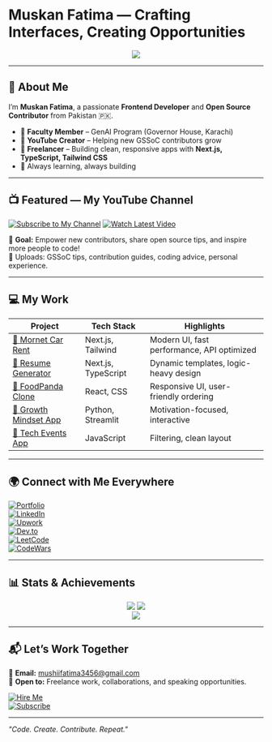 #  Muskan Fatima — Crafting Interfaces, Creating Opportunities

<div align="center">
  <img src="https://readme-typing-svg.herokuapp.com/?lines=Frontend+Developer+🚀;GSSoC+Contributor+🎯;YouTuber+%7C+Open+Source+Mentor+📢;Always+Learning+💡&center=true&width=500&height=45">
</div>

---

## 🚀 About Me

I’m **Muskan Fatima**, a passionate **Frontend Developer** and **Open Source Contributor** from Pakistan 🇵🇰.

- 🌱 **Faculty Member** – GenAI Program (Governor House, Karachi)  
- 🎥 **YouTube Creator** – Helping new GSSoC contributors grow  
- 💼 **Freelancer** – Building clean, responsive apps with **Next.js, TypeScript, Tailwind CSS**  
- 📖 Always learning, always building  

---

## 📺 Featured — My YouTube Channel

[![Subscribe to My Channel](https://img.shields.io/badge/📢_Subscribe-FF0000?style=for-the-badge&logo=youtube&logoColor=white)](https://www.youtube.com/@muskan-gl2dm)
[![Watch Latest Video](https://img.shields.io/badge/▶️_Watch_Now-FF0000?style=for-the-badge&logo=youtube)](https://www.youtube.com/https://youtu.be/PeXkDdAjef0?si=YBPc5vNR018STDhn)

🎯 **Goal:** Empower new contributors, share open source tips, and inspire more people to code!  
📌 Uploads: GSSoC tips, contribution guides, coding advice, personal experience.  

---

## 💻 My Work

| Project | Tech Stack | Highlights |
|---------|-----------|------------|
| [🚗 Mornet Car Rent](https://mornet-project.vercel.app/) | Next.js, Tailwind | Modern UI, fast performance, API optimized |
| [📄 Resume Generator](https://mf-resume-builder.vercel.app/) | Next.js, TypeScript | Dynamic templates, logic-heavy design |
| [🥡 FoodPanda Clone](https://panda-clone.vercel.app/) | React, CSS | Responsive UI, user-friendly ordering |
| [🌱 Growth Mindset App](https://growth-mindset-project-0.streamlit.app/) | Python, Streamlit | Motivation-focused, interactive |
| [🎉 Tech Events App](https://tech-event-lovat.vercel.app/) | JavaScript | Filtering, clean layout |

---

## 🌍 Connect with Me Everywhere

[![Portfolio](https://img.shields.io/badge/🌐_Portfolio-000?style=for-the-badge)](https://protofilo-2.vercel.app/)  
[![LinkedIn](https://img.shields.io/badge/💼_LinkedIn-0077B5?style=for-the-badge&logo=linkedin)](https://www.linkedin.com/in/muskan-fatima-ab90732b7/)  
[![Upwork](https://img.shields.io/badge/💼_Hire_Me-6FDA44?style=for-the-badge&logo=upwork)](https://www.upwork.com/freelancers/~01b71c5cd538cae74b)  
[![Dev.to](https://img.shields.io/badge/✍️_Dev.to-000000?style=for-the-badge&logo=dev.to)](https://dev.to/muskanfatim)  
[![LeetCode](https://img.shields.io/badge/🧠_LeetCode-orange?style=for-the-badge&logo=leetcode)](https://leetcode.com/u/Code_with_muskan/)  
[![CodeWars](https://img.shields.io/badge/⚔️_CodeWars-b1361e?style=for-the-badge&logo=codewars)](https://www.codewars.com/users/muskan-fatim)

---

## 📊 Stats & Achievements

<div align="center">
  <img src="https://github-profile-summary-cards.vercel.app/api/cards/profile-details?username=muskan-fatim&theme=2077" />
  <img src="https://github-readme-streak-stats.herokuapp.com?user=muskan-fatim&theme=radical" />
  <br />
  <img src="https://www.codewars.com/users/muskan-fatim/badges/large" />
</div>

---

## 📬 Let’s Work Together

💌 **Email:** [mushiifatima3456@gmail.com](mailto:mushiifatima3456@gmail.com)  
📢 **Open to:** Freelance work, collaborations, and speaking opportunities.  

[![Hire Me](https://img.shields.io/badge/💼_Let's_Collaborate-ff69b4?style=for-the-badge)](mailto:mushiifatima3456@gmail.com)  
[![Subscribe](https://img.shields.io/badge/📢_Subscribe_to_My_YouTube-FF0000?style=for-the-badge&logo=youtube)](https://youtu.be/PeXkDdAjef0?si=YBPc5vNR018STDhn)

---

*"Code. Create. Contribute. Repeat."*




